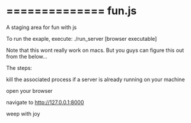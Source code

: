 ==============
fun.js
==============
A staging area for fun with js

To run the exaple, execute:
./run_server [browser executable]

Note that this wont really work on macs. But you guys can figure this out from the below...

The steps:

kill the associated process if a server is already running on your machine

open your browser

navigate to http://127.0.0.1:8000

weep with joy
